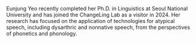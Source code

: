 Eunjung Yeo recently completed her Ph.D. in Linguistics at Seoul National University and has joined the ChangeLing Lab as a visitor in 2024. Her research has focused on the application of technologies for atypical speech, including dysarthric and nonnative speech, from the perspectives of phonetics and phonology.
